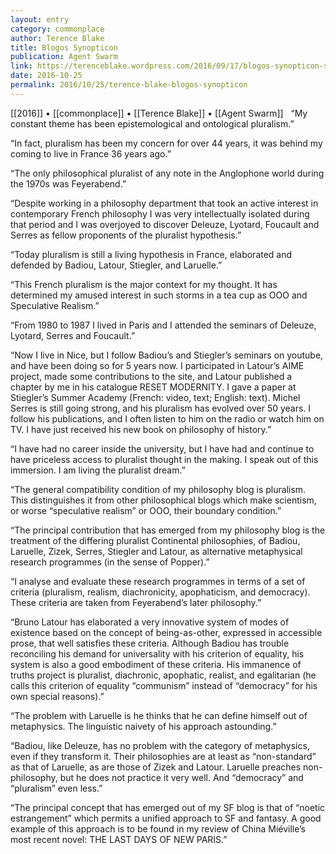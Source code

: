 ```yaml
---
layout: entry
category: commonplace
author: Terence Blake
title: Blogos Synopticon
publication: Agent Swarm
link: https://terenceblake.wordpress.com/2016/09/17/blogos-synopticon-six-years-of-philosophical-blogging/
date: 2016-10-25
permalink: 2016/10/25/terence-blake-blogos-synopticon
---
```


[[2016]] • [[commonplace]] • [[Terence Blake]] • [[Agent Swarm]]
 
“My constant theme has been epistemological and ontological pluralism.”

“In fact, pluralism has been my concern for over 44 years, it was behind my coming to live in France 36 years ago.”

“The only philosophical pluralist of any note in the Anglophone world during the 1970s was Feyerabend.”

“Despite working in a philosophy department that took an active interest in contemporary French philosophy I was very intellectually isolated during that period and I was overjoyed to discover Deleuze, Lyotard, Foucault and Serres as fellow proponents of the pluralist hypothesis.”

“Today pluralism is still a living hypothesis in France, elaborated and defended by Badiou, Latour, Stiegler, and Laruelle.”

“This French pluralism is the major context for my thought. It has determined my amused interest in such storms in a tea cup as OOO and Speculative Realism.”

“From 1980 to 1987 I lived in Paris and I attended the seminars of Deleuze, Lyotard, Serres and Foucault.”

“Now I live in Nice, but I follow Badiou’s and Stiegler’s seminars on youtube, and have been doing so for 5 years now. I participated in Latour’s AIME project, made some contributions to the site, and Latour published a chapter by me in his catalogue RESET MODERNITY. I gave a paper at Stiegler’s Summer Academy (French: video, text; English: text). Michel Serres is still going strong, and his pluralism has evolved over 50 years. I follow his publications, and I often listen to him on the radio or watch him on TV. I have just received his new book on philosophy of history.”

“I have had no career inside the university, but I have had and continue to have priceless access to pluralist thought in the making. I speak out of this immersion. I am living the pluralist dream.”

“The general compatibility condition of my philosophy blog is pluralism. This distinguishes it from other philosophical blogs which make scientism, or worse “speculative realism” or OOO, their boundary condition.”

“The principal contribution that has emerged from my philosophy blog is the treatment of the differing pluralist Continental philosophies, of Badiou, Laruelle, Zizek, Serres, Stiegler and Latour, as alternative metaphysical research programmes (in the sense of Popper).”

“I analyse and evaluate these research programmes in terms of a set of criteria (pluralism, realism, diachronicity, apophaticism, and democracy). These criteria are taken from Feyerabend’s later philosophy.”

“Bruno Latour has elaborated a very innovative system of modes of existence based on the concept of being-as-other, expressed in accessible prose, that well satisfies these criteria. Although Badiou has trouble reconciling his demand for universality with his criterion of equality, his system is also a good embodiment of these criteria. His immanence of truths project is pluralist, diachronic, apophatic, realist, and egalitarian (he calls this criterion of equality “communism” instead of “democracy” for his own special reasons).”

“The problem with Laruelle is he thinks that he can define himself out of metaphysics. The linguistic naivety of his approach astounding.”

“Badiou, like Deleuze, has no problem with the category of metaphysics, even if they transform it. Their philosophies are at least as “non-standard” as that of Laruelle, as are those of Zizek and Latour. Laruelle preaches non-philosophy, but he does not practice it very well. And “democracy” and “pluralism” even less.”

“The principal concept that has emerged out of my SF blog is that of “noetic estrangement” which permits a unified approach to SF and fantasy. A good example of this approach is to be found in my review of China Miéville’s most recent novel: THE LAST DAYS OF NEW PARIS.”

